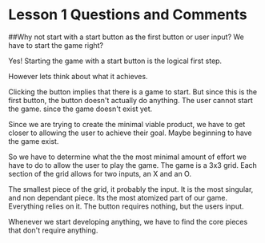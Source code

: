 # Lesson 1 Questions and Comments

##Why not start with a start button as the first button or user input? We have to start the game right?

Yes! Starting the game with a start button is the logical first step.

However lets think about what it achieves.

Clicking the button implies that there is a game to start. But since this is the first button, the button doesn't actually do anything. The user cannot start the game. since the game doesn't exist yet.

Since we are trying to create the minimal viable product, we have to get closer to allowing the user to achieve their goal. Maybe beginning to have the game exist.

So we have to determine what the the most minimal amount of effort we have to do to allow the user to play the game. The game is a 3x3 grid. Each section of the grid allows for two inputs, an X and an O.

The smallest piece of the grid, it probably the input. It is the most singular, and non dependant piece. Its the most atomized part of our game. Everything relies on it. The button requires nothing, but the users input.

Whenever we start developing anything, we have to find the core pieces that don't require anything.
